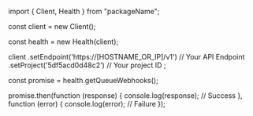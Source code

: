 import { Client, Health } from "packageName";

const client = new Client();

const health = new Health(client);

client
    .setEndpoint('https://[HOSTNAME_OR_IP]/v1') // Your API Endpoint
    .setProject('5df5acd0d48c2') // Your project ID
;

const promise = health.getQueueWebhooks();

promise.then(function (response) {
    console.log(response); // Success
}, function (error) {
    console.log(error); // Failure
});
